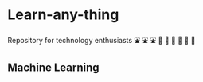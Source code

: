 # Learn-any-thing
Repository for technology enthusiasts :fountain: :fountain: :fountain: :rocket: :rocket: :rocket: :ledger: :ledger: :ledger:
## Machine Learning
